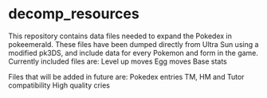 # decomp_resources
This repository contains data files needed to expand the Pokedex in pokeemerald. These files have been dumped directly from Ultra Sun 
using a modified pk3DS, and include data for every Pokemon and form in the game.
Currently included files are:
Level up moves
Egg moves
Base stats

Files that will be added in future are:
Pokedex entries
TM, HM and Tutor compatibility
High quality cries
